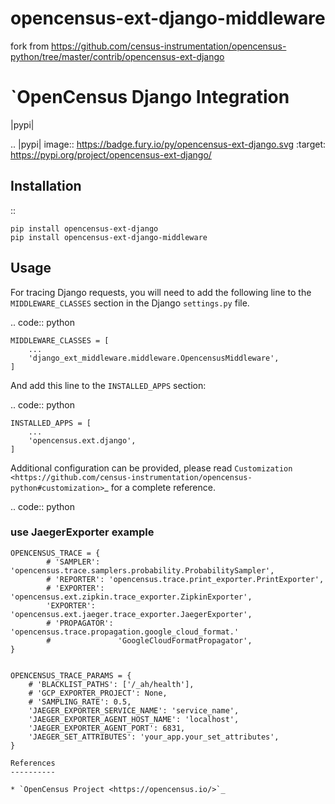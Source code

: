 # opencensus-ext-django-middleware

fork from https://github.com/census-instrumentation/opencensus-python/tree/master/contrib/opencensus-ext-django


`OpenCensus Django Integration
============================================================================

|pypi|

.. |pypi| image:: https://badge.fury.io/py/opencensus-ext-django.svg
   :target: https://pypi.org/project/opencensus-ext-django/

Installation
------------

::

    pip install opencensus-ext-django
    pip install opencensus-ext-django-middleware

Usage
-----

For tracing Django requests, you will need to add the following line to
the ``MIDDLEWARE_CLASSES`` section in the Django ``settings.py`` file.

.. code:: python

    MIDDLEWARE_CLASSES = [
        ...
        'django_ext_middleware.middleware.OpencensusMiddleware',
    ]

And add this line to the ``INSTALLED_APPS`` section:

.. code:: python

    INSTALLED_APPS = [
        ...
        'opencensus.ext.django',
    ]

Additional configuration can be provided, please read
`Customization <https://github.com/census-instrumentation/opencensus-python#customization>`_
for a complete reference.

.. code:: python
### use JaegerExporter example
````
OPENCENSUS_TRACE = {
        # 'SAMPLER': 'opencensus.trace.samplers.probability.ProbabilitySampler',
        # 'REPORTER': 'opencensus.trace.print_exporter.PrintExporter',
        # 'EXPORTER': 'opencensus.ext.zipkin.trace_exporter.ZipkinExporter',
        'EXPORTER': 'opencensus.ext.jaeger.trace_exporter.JaegerExporter',
        # 'PROPAGATOR': 'opencensus.trace.propagation.google_cloud_format.'
        #               'GoogleCloudFormatPropagator',
}


OPENCENSUS_TRACE_PARAMS = {
    # 'BLACKLIST_PATHS': ['/_ah/health'],
    # 'GCP_EXPORTER_PROJECT': None,
    # 'SAMPLING_RATE': 0.5,
    'JAEGER_EXPORTER_SERVICE_NAME': 'service_name',
    'JAEGER_EXPORTER_AGENT_HOST_NAME': 'localhost',
    'JAEGER_EXPORTER_AGENT_PORT': 6831,
    'JAEGER_SET_ATTRIBUTES': 'your_app.your_set_attributes',
}

References
----------

* `OpenCensus Project <https://opencensus.io/>`_
